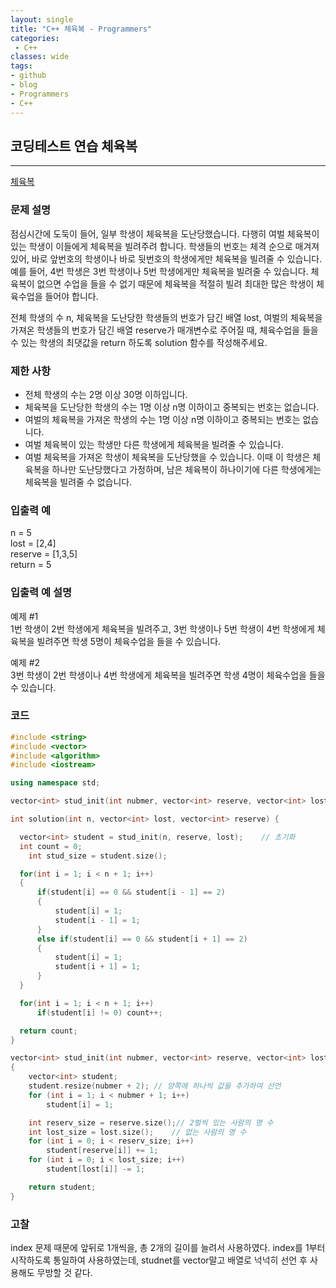```yaml
---
layout: single
title: "C++ 체육복 - Programmers"
categories:
 - C++
classes: wide
tags:
- github
- blog
- Programmers
- C++
---
```

## 코딩테스트 연습 **체육복**
---

[체육복](https://programmers.co.kr/learn/courses/30/lessons/42862)

### 문제 설명

점심시간에 도둑이 들어, 일부 학생이 체육복을 도난당했습니다. 다행히 여벌 체육복이 있는 학생이 이들에게 체육복을 빌려주려 합니다. 학생들의 번호는 체격 순으로 매겨져 있어, 바로 앞번호의 학생이나 바로 뒷번호의 학생에게만 체육복을 빌려줄 수 있습니다. 예를 들어, 4번 학생은 3번 학생이나 5번 학생에게만 체육복을 빌려줄 수 있습니다. 체육복이 없으면 수업을 들을 수 없기 때문에 체육복을 적절히 빌려 최대한 많은 학생이 체육수업을 들어야 합니다.  

전체 학생의 수 n, 체육복을 도난당한 학생들의 번호가 담긴 배열 lost, 여벌의 체육복을 가져온 학생들의 번호가 담긴 배열 reserve가 매개변수로 주어질 때, 체육수업을 들을 수 있는 학생의 최댓값을 return 하도록 solution 함수를 작성해주세요.  

### 제한 사항  

-	전체 학생의 수는 2명 이상 30명 이하입니다.
- 체육복을 도난당한 학생의 수는 1명 이상 n명 이하이고 중복되는 번호는 없습니다.
- 여벌의 체육복을 가져온 학생의 수는 1명 이상 n명 이하이고 중복되는 번호는 없습니다.  
- 여벌 체육복이 있는 학생만 다른 학생에게 체육복을 빌려줄 수 있습니다.  
- 여벌 체육복을 가져온 학생이 체육복을 도난당했을 수 있습니다. 이때 이 학생은 체육복을 하나만 도난당했다고 가정하며, 남은 체육복이 하나이기에 다른 학생에게는 체육복을 빌려줄 수 없습니다.  

### 입출력 예  
n = 5  
lost = [2,4]  
reserve = [1,3,5]  
return = 5  

### 입출력 예 설명  
예제 \#1  
1번 학생이 2번 학생에게 체육복을 빌려주고, 3번 학생이나 5번 학생이 4번 학생에게 체육복을 빌려주면 학생 5명이 체육수업을 들을 수 있습니다.  

예제 \#2  
3번 학생이 2번 학생이나 4번 학생에게 체육복을 빌려주면 학생 4명이 체육수업을 들을 수 있습니다.  

### 코드

```c++
#include <string>
#include <vector>
#include <algorithm>
#include <iostream>

using namespace std;

vector<int> stud_init(int nubmer, vector<int> reserve, vector<int> lost);

int solution(int n, vector<int> lost, vector<int> reserve) {

  vector<int> student = stud_init(n, reserve, lost);	// 초기화
  int count = 0;
	int stud_size = student.size();

  for(int i = 1; i < n + 1; i++)
  {
      if(student[i] == 0 && student[i - 1] == 2)
      {
          student[i] = 1;
          student[i - 1] = 1;
      }
      else if(student[i] == 0 && student[i + 1] == 2)
      {
          student[i] = 1;
          student[i + 1] = 1;
      }
  }

  for(int i = 1; i < n + 1; i++)
      if(student[i] != 0) count++;

  return count;
}

vector<int> stud_init(int nubmer, vector<int> reserve, vector<int> lost)
{
	vector<int> student;  
	student.resize(nubmer + 2); // 양쪽에 하나씩 값을 추가하여 선언
	for (int i = 1; i < nubmer + 1; i++)
		student[i] = 1;

	int reserv_size = reserve.size();// 2벌씩 있는 사람의 명 수
	int lost_size = lost.size();    // 없는 사람의 명 수
	for (int i = 0; i < reserv_size; i++)
		student[reserve[i]] += 1;
	for (int i = 0; i < lost_size; i++)
		student[lost[i]] -= 1;

	return student;
}
```

### 고찰

index 문제 때문에 앞뒤로 1개씩을, 총 2개의 길이를 늘려서 사용하였다. index를 1부터 시작하도록 통일하여 사용하였는데, studnet를 vector말고 배열로 넉넉히 선언 후 사용해도 무방할 것 같다.   
